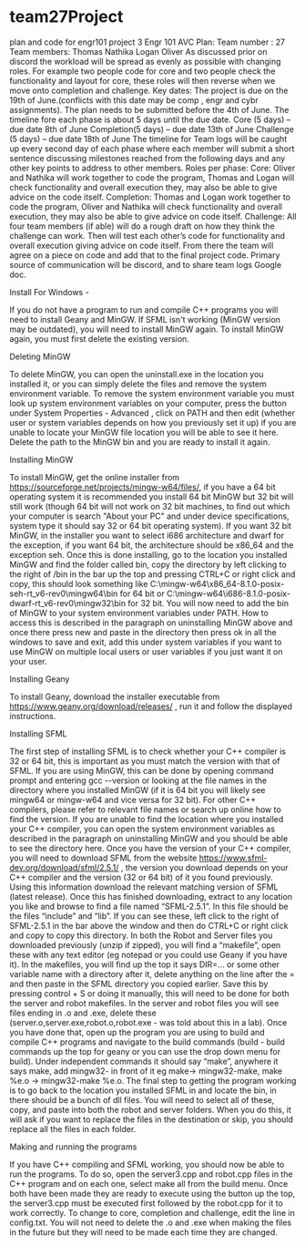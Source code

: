 # team27Project
plan and code for engr101 project 3
Engr 101 AVC Plan:
Team number : 27
Team members:
Thomas 
Nathika 
Logan
Oliver
As discussed prior on discord the workload will be spread as evenly as possible with changing roles. For example two people code for core and two people check the functionality and layout for core, these roles will then reverse when we move onto completion and challenge.
Key dates: 
The project is due on the 19th of June.(conflicts with this date may be comp , engr and cybr assignments).
The plan needs to be submitted before the 4th of June.
The timeline fore each phase is about 5 days until the due date.
Core (5 days) – due date 8th of June
Completion(5 days) – due date 13th of June
Challenge (5 days) – due date 18th of June
The timeline for Team logs will be caught up every second day of each phase where each member will submit a short sentence discussing milestones reached from the following days and any other key points to address to other members.
Roles per phase:
Core: Oliver and Nathika will work together to code the program, Thomas and Logan will check functionality and overall execution they, may also be able to give advice on the code itself.
Completion: Thomas and Logan work together to code the program, Oliver and Nathika will check functionality and overall execution, they may also be able to give advice on code itself.
Challenge: All four team members (if able) will do a rough draft on how they think the challenge can work. Then will test each other’s code for functionality and overall execution giving advice on code itself. From there the team will agree on a piece on code and add that to the final project code.
Primary source of communication will be discord, and to share team logs Google doc.

Install
For Windows -

If you do not have a program to run and compile C++ programs you will need to install Geany and MinGW. If SFML isn't working (MinGW version may be outdated), you will need to install MinGW again. To install MinGW again, you must first delete the existing version. 


Deleting MinGW

To delete MinGW, you can open the uninstall.exe in the location you installed it, or you can simply delete the files and remove the system environment variable. To remove the system environment variable you must look up system environment variables on your computer, press the button under System Properties - Advanced , click on PATH and then edit (whether user or system variables depends on how you previously set it up) if you are unable to locate your MinGW file location you will be able to see it here. Delete the path to the MinGW bin and you are ready to install it again.


Installing MinGW

To install MinGW, get the online installer from https://sourceforge.net/projects/mingw-w64/files/, if you have a 64 bit operating system it is recommended you install 64 bit MinGW but 32 bit will still work (though 64 bit will not work on 32 bit machines, to find out which your computer is search "About your PC" and under device specifications, system type it should say 32 or 64 bit operating system). If you want 32 bit MinGW, in the installer you want to select i686 architecture and dwarf for the exception, if you want 64 bit, the architecture should be x86_64 and the exception seh. Once this is done installing, go to the location you installed MinGW and find the folder called bin, copy the directory by left clicking to the right of /bin in the bar up the top and pressing CTRL+C or right click and copy, this should look something like C:\mingw-w64\x86_64-8.1.0-posix-seh-rt_v6-rev0\mingw64\bin for 64 bit or C:\mingw-w64\i686-8.1.0-posix-dwarf-rt_v6-rev0\mingw32\bin for 32 bit. You will now need to add the bin of MinGW to your system environment variables under PATH. How to access this is described in the paragraph on uninstalling MinGW above and once there press new and paste in the directory then press ok in all the windows to save and exit, add this under system variables if you want to use MinGW on multiple local users or user variables if you just want it on your user.


Installing Geany

To install Geany, download the installer executable from https://www.geany.org/download/releases/ , run it and follow the displayed instructions.


Installing SFML

The first step of installing SFML is to check whether your C++ compiler is 32 or 64 bit, this is important as you must match the version with that of SFML. If you are using MinGW, this can be done by opening command prompt and entering gcc --version or looking at the file names in the directory where you installed MinGW (if it is 64 bit you will likely see mingw64 or mingw-w64 and vice versa for 32 bit). For other C++ compilers, please refer to relevant file names or search up online how to find the version. If you are unable to find the location where you installed your C++ compiler, you can open the system environment variables as described in the paragraph on uninstalling MinGW and you should be able to see the directory here. Once you have the version of your C++ compiler, you will need to download SFML from the website https://www.sfml-dev.org/download/sfml/2.5.1/ , the version you download depends on your C++ compiler and the version (32 or 64 bit)
of it you found previously. Using this information download the relevant matching version of SFML (latest release). Once this has finished downloading, extract to any location you like and browse to find a file named “SFML-2.5.1”.  In this file should be the files “include” and “lib”. If you can see these, left click to the right of SFML-2.5.1 in the bar above the window and then do CTRL+C or right click and copy to copy this directory. In both the Robot and Server files you downloaded previously (unzip if zipped), you will find a “makefile”, open these with any text editor (eg notepad or you could use Geany if you have it). In the makefiles, you will find up the top it says DIR=... or some other variable name with a directory after it, delete anything on the line after the = and then paste in the SFML directory you copied earlier. Save this by pressing control + S or doing it manually, this will need to be done for both the server and robot makefiles. In the server and robot files you will see files ending in .o and .exe, delete these (server.o,server.exe,robot.o,robot.exe - was told about this in a lab). Once you have done that, open up the program you are using to build and compile C++ programs and navigate to the build commands (build - build commands up the top for geany or you can use the drop down menu for build). Under independent commands it should say “make”, anywhere it says make, add mingw32- in front of it eg make-> mingw32-make, make %e.o -> mingw32-make %e.o. The final step to getting the program working is to go back to the location you installed SFML in and locate the bin, in there should be a bunch of dll files. You will need to select all of these, copy, and paste into both the robot and server folders. When you do this, it will ask if you want to replace the files in the destination or skip, you should replace all the files in each folder.


Making and running the programs

If you have C++ compiling and SFML working, you should now be able to run the programs. To do so, open the server3.cpp and robot.cpp files in the C++ program and on each one, select make all from the build menu. Once both have been made they are ready to execute using the button up the top, the server3.cpp must be executed first followed by the robot.cpp for it to work correctly. To change to core, completion and challenge, edit the line in config.txt. You will not need to delete the .o and .exe when making the files in the future but they will need to be made each time they are changed. 


